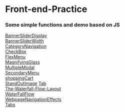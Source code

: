 # Front-end-Practice
### Some simple functions and demo based on JS<br>
[BannerSliderDisplay](https://jiaqd1203.github.io/Front-end-Practice/Banner-Slider/Banner-Slider-Display.html)<br>
[BannerSliderWidth](https://jiaqd1203.github.io/Front-end-Practice/Banner-Slider/Banner-Slider-Width.html)<br>
[CategoryNavigation](https://jiaqd1203.github.io/Front-end-Practice/CategoryNavigation/CategoryNavigation.html)<br>
[CheckBox](https://jiaqd1203.github.io/Front-end-Practice/checkBox/checkBox.html)<br>
[FlexMenu](https://jiaqd1203.github.io/Front-end-Practice/FlexMenu/FlexMenuJS.html)<br>
[MagnifyingGlass](https://jiaqd1203.github.io/Front-end-Practice/MagnifyingGlass/Magnifying.html)<br>
[MultipleModal](https://jiaqd1203.github.io/Front-end-Practice/MultipleModal/index.html)<br>
[SecondaryMenu](https://jiaqd1203.github.io/Front-end-Practice/SecondaryMenu/SecondaryMenu.html)<br>
[shoppingCart](https://jiaqd1203.github.io/Front-end-Practice/shoppingCart/shoppingCart.html)<br>
[StandOutImage](https://jiaqd1203.github.io/Front-end-Practice/StandOutImage/index.html)
[Tab](https://jiaqd1203.github.io/Front-end-Practice/Tabs/Tab-Auto.html)<br>
[The-Waterfall-Flow-Layout](https://jiaqd1203.github.io/Front-end-Practice/The-Waterfall-Flow-Layout/Waterfall-js.html)<br>
[WaterFallFlow](https://jiaqd1203.github.io/Front-end-Practice/The-Waterfall-Flow-Layout/Waterfall-jq.html/Waterfall-jq.html)<br>
[WebpageNavigationEffects](https://jiaqd1203.github.io/Front-end-Practice/Webpage-Navigation-Effects/Navigation-Effects-js.html)<br>
[Tabs](https://jiaqd1203.github.io/Front-end-Practice/Tabs/Tab-Auto.html)







